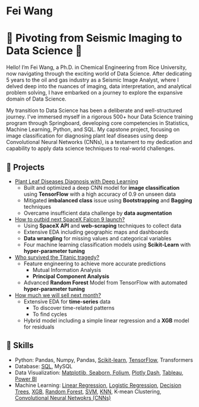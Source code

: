 # Fei Wang
# 🚀 Pivoting from Seismic Imaging to Data Science 🚀
Hello! I’m Fei Wang, a Ph.D. in Chemical Engineering from Rice University, now navigating through the exciting world of Data Science. After dedicating 5 years to the oil and gas industry as a Seismic Image Analyst, where I delved deep into the nuances of imaging, data interpretation, and analytical problem solving, I have embarked on a journey to explore the expansive domain of Data Science.

My transition to Data Science has been a deliberate and well-structured journey. I've immersed myself in a rigorous 500+ hour Data Science training program through Springboard, developing core competencies in Statistics, Machine Learning, Python, and SQL. My capstone project, focusing on image classification for diagnosing plant leaf diseases using deep Convolutional Neural Networks (CNNs), is a testament to my dedication and capability to apply data science techniques to real-world challenges.

## 🌱 Projects
* [Plant Leaf Diseases Diagnosis with Deep Learning](https://github.com/wangtuguahhh/Capstone_2)
  - Built and optimized a deep CNN model for **image classification** using **TensorFlow** with a high
accuracy of 0.9 on unseen data
  - Mitigated **imbalanced class** issue using **Bootstrapping** and **Bagging** techniques
  - Overcame insufficient data challenge by **data augmentation**
* [How to outbid next SpaceX Falcon 9 launch?](https://github.com/wangtuguahhh/How-to-outbid-next-SpaceX-Falcon-9-launch#readme) 
  - Using **SpaceX API** and **web-scraping** techniques to collect data
  - Extensive EDA including geographic maps and dashboards
  - **Data wrangling** for missing values and categorical variables
  - Four machine learning classification models using **Scikit-Learn** with **hyper-parameter tuning**
* [Who survived the Titanic tragedy?](https://github.com/wangtuguahhh/Who-survived-the-Titanic-tragedy#readme) 
  - Feature engineering to achieve more accurate predictions
    - Mutual Information Analysis
    - **Principal Component Analysis**
  - Advanced **Random Forest** Model from TensorFlow with automated **hyper-parameter tuning**
* [How much we will sell next month?](https://github.com/wangtuguahhh/How-much-we-will-sell-next-month#readme)
  - Extensive EDA for **time-series** data
    - To discover time-related patterns
    - To find cycles
  - Hybrid model including a simple linear regression and a **XGB** model for residuals
  
## 🌻 Skills
* Python: Pandas, Numpy, Pandas, [Scikit-learn](step-4-ml-model-fitting-and-evaluation.ipynb), [TensorFlow](beginner-titanic-challenge.ipynb), Transformers
* Database: [SQL](appendix-1-sql-queries.ipynb), MySQL
* Data Visualization: [Matplotlib, Seaborn, Folium](step-3-data-wrangling-and-eda.ipynb), [Plotly Dash](https://github.com/wangtuguahhh/my_spacex_project_dash#readme), [Tableau](https://public.tableau.com/app/profile/fei.wang7062/viz/0605_Airbnb_Seattle_2016/Dashboard2), [Power BI](https://github.com/wangtuguahhh/my_power_bi_practice/blob/main/Power_BI_practice.pdf)
* Machine Learning: [Linear Regression](store-sales-time-series-forecasting-hybrid-model.ipynb), [Logistic Regression](step-4-ml-model-fitting-and-evaluation.ipynb), [Decision Trees](step-4-ml-model-fitting-and-evaluation.ipynb), [XGB](store-sales-time-series-forecasting-hybrid-model.ipynb), [Random Forest](beginner-titanic-challenge.ipynb), [SVM](step-4-ml-model-fitting-and-evaluation.ipynb), [KNN](step-4-ml-model-fitting-and-evaluation.ipynb), K-mean Clustering, [Convolutional Neural Netwokrs (CNNs)](https://github.com/wangtuguahhh/Capstone_2) 
